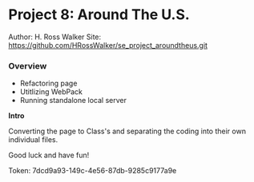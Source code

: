 # Project 8: Around The U.S.

Author: H. Ross Walker
Site: https://github.com/HRossWalker/se_project_aroundtheus.git

### Overview

- Refactoring page
- Utitlizing WebPack
- Running standalone local server

**Intro**

Converting the page to Class's and separating the coding into their own individual files.

Good luck and have fun!

Token: 7dcd9a93-149c-4e56-87db-9285c9177a9e
